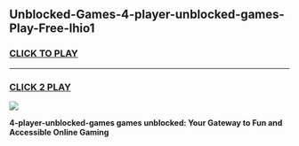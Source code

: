 
## Unblocked-Games-4-player-unblocked-games-Play-Free-lhio1
<h3>
<a href="https://premium76.site?title=4-player-unblocked-games&ref=18A1">CLICK TO PLAY</a></h3>
<hr>

<h3>
<a href="https://premium76.site?title=4-player-unblocked-games&ref=18A1">CLICK 2 PLAY</a>
  
</h3>

<a href="https://premium76.site?title=4-player-unblocked-games&ref=18A1"><img src="https://clearcache.store/games.png"></a>


**4-player-unblocked-games games unblocked: Your Gateway to Fun and Accessible Online Gaming**
